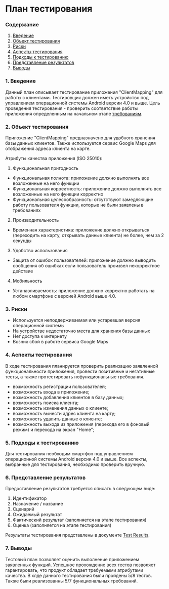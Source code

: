 # План тестирования

### Содержание
  1. [Введение](#1)
  2. [Объект тестирования](#2)
  3. [Риски](#3)
  4. [Аспекты тестирования](#4)
  5. [Подходы к тестированию](#5)<br>
  6. [Представление результатов](#6)
  7. [Выводы](#7)

<a name="1"></a>
### 1. Введение

Данный план описывает тестирование приложения "ClientMapping" для работы с клиентами. Тестировщик должен иметь устройство под управлением операционной системы Android версии 4.0 и выше.
Цель проведения тестирования - проверить соответствие работы приложения определенным на начальном этапе [требованиям](https://github.com/IlliaVysotski/ClientMapping/blob/master/docs/Requirements.md).

<a name="2"></a>
### 2. Объект тестирования

Приложение "ClientMapping" предназначено для удобного хранения базы данных клиентов. Также используется сервис Google Maps для отображения адреса клиента на карте.

Атрибуты качества приложения (ISO 25010):

 1. Функциональная пригодность
  * Функциональная полнота: приложение должно выполнять все возложенные на него функции
  * Функциональная корректность: приложение должно выполнять все возложенные на него функции корректно
  * Функциональная целесообразность: отсутствуют замедляющие работу пользователя функции, которые не были заявлены в требованиях
 2. Производительность
  * Временная характеристика: приложение должно открываться (переходить на карту, открывать данные клиента) не более, чем за 2 секунды
 3. Удобство использования
  * Защита от ошибок пользователей: приложение должно выводить сообщения об ошибках если пользователь произвел некорректное действие
 4. Мобильность
  * Устанавливаемость: приложение должно корректно работать на любом смартфоне с версией Android выше 4.0.

<a name="3"></a>
### 3. Риски

* Используется неподдерживаемая или устаревшая версия операционной системы
* На устройстве недостаточно места для хранения базы данных
* Нет доступа к интернету
* Возник сбой в работе сервиса Google Maps

<a name="4"></a>
### 4. Аспекты тестирования

В ходе тестирования планируется проверить реализацию заявленной функциональности приложения, провести позитивные и негативные тесты, а также протестировать нефункциональные требования.

* возможность регистрации пользователей;
* возможность входа в приложение;
* возможность добавления клиентов в базу данных;
* возможность поиска клиента;
* возможность изменения данных о клиенте;
* возможность вынести адрес клиента на карту;
* возможность удалить данные о клиенте;
* возможность выхода из приложения (перехода его в фоновый режим) и перехода на экран "Home";

<a name="5"></a>
### 5. Подходы к тестированию

Для тестирования необходим смартфон под управлением операционной системы Android версии 4.0 и выше. Все аспекты, выбранные для тестирования, необходимо проверить вручную.

<a name="6"></a>
### 6. Представление результатов

Предоставление результатов требуется описать в следующем виде:

1. Идентификатор
2. Назначение / название
3. Сценарий
4. Ожидаемый результат
5. Фактический результат (заполняется на этапе тестирования)
6. Оценка (заполняется на этапе тестирования)

Результаты тестирования представлены в документе [Test Results](https://github.com/IlliaVysotski/ClientMapping/blob/master/test/TestResults.md).

<a name="7"></a>
### 7. Выводы

Тестовый план позволяет оценить выполнение приложением заявленных функций. Успешное прохождение всех тестов позволяет гарантировать, что продукт обладает требуемыми атрибутами качества. В хлде данного тестирования были пройдены 5/8 тестов. Также были реализованны 5/7 функциональных требований.

